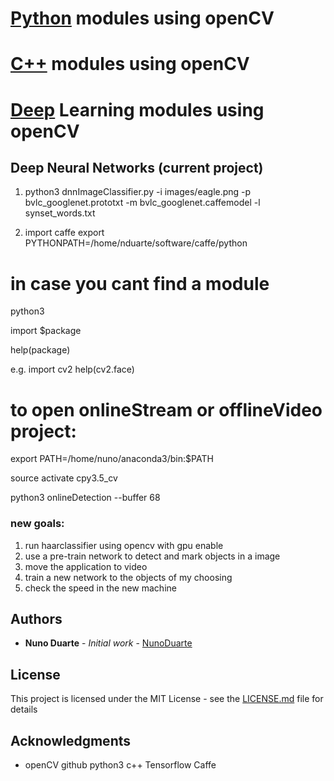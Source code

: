 # [Python](https://github.com/NunoDuarte/openCVdevelop/tree/master/python) modules using openCV
# [C++](https://github.com/NunoDuarte/openCVdevelop/tree/master/c++)  modules using openCV
# [Deep](https://github.com/NunoDuarte/openCVdevelop/tree/master/deep) Learning modules using openCV

## Deep Neural Networks (current project) 
1.  python3 dnnImageClassifier.py -i images/eagle.png -p bvlc_googlenet.prototxt -m bvlc_googlenet.caffemodel -l synset_words.txt

2. import caffe
export PYTHONPATH=/home/nduarte/software/caffe/python

# in case you cant find a module
python3 

import $package

help(package)

e.g.
import cv2
help(cv2.face)

# to open onlineStream or offlineVideo project:
export PATH=/home/nuno/anaconda3/bin:$PATH

source activate cpy3.5_cv

python3 onlineDetection --buffer 68

### new goals:
1. run haarclassifier using opencv with gpu enable
2. use a pre-train network to detect and mark objects in a image
3. move the application to video
4. train a new network to the objects of my choosing
5. check the speed in the new machine

## Authors

* **Nuno Duarte** - *Initial work* - [NunoDuarte](https://github.com/NunoDuarte)

## License

This project is licensed under the MIT License - see the [LICENSE.md](LICENSE.md) file for details

## Acknowledgments

* openCV github python3 c++ Tensorflow Caffe

